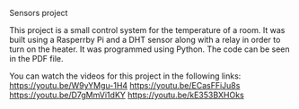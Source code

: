Sensors project

This project is a small control system for the temperature of a room. It was built using a Rasperrby Pi and a DHT sensor along with a relay in order to turn on the heater. 
It was programmed using Python.
The code can be seen in the PDF file.

You can watch the videos for this project in the following links:
https://youtu.be/W9yYMgu-1H4
https://youtu.be/ECasFFiJu8s
https://youtu.be/D7gMmVi1dKY
https://youtu.be/kE353BXHOks
